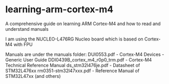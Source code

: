 # learning-arm-cortex-m4
A comprehensive guide on learning ARM Cortex-M4 and how to read and understand manuals

I am using the NUCLEO-L476RG Nucleo board which is based on Cortex-M4 with FPU

Manuals are under the manuals folder:
DUI0553.pdf 				- Cortex-M4 Devices - Generic User Guide
DDI0439B_cortex_m4_r0p0_trm.pdf		- Cortex-M4 Technical Reference Manual
ds_stm32l476je.pdf			- Datasheet of STM32L476xx
rm0351-stm32l47xxx.pdf			- Reference Manual of STM32L47xx (and others)


 
